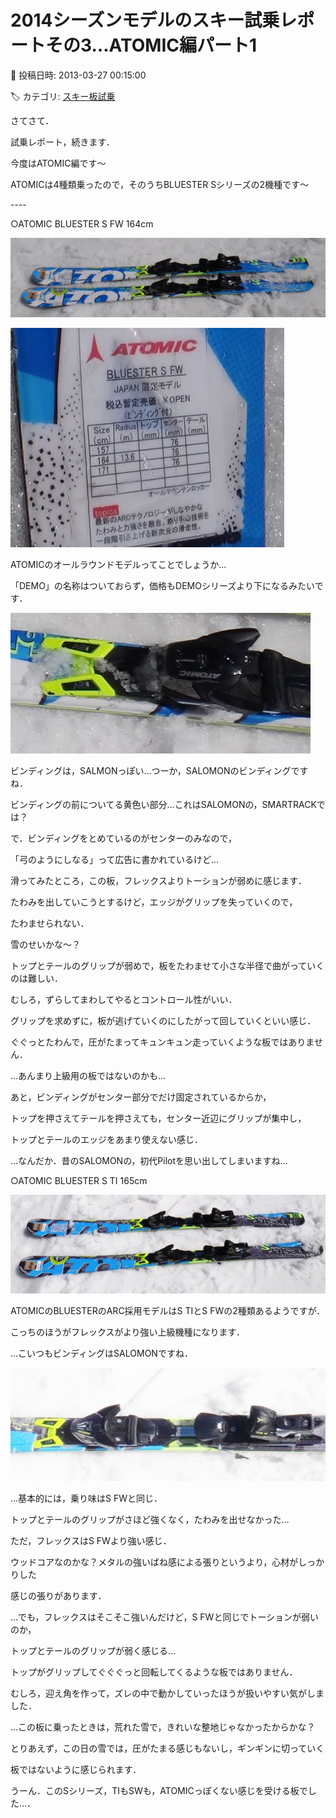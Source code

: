 # 2014シーズンモデルのスキー試乗レポートその3…ATOMIC編パート1

📅 投稿日時: 2013-03-27 00:15:00

🏷️ カテゴリ: [スキー板試乗](c0bd8048615710cee890e403a36cc9a2b.md)

さてさて．


試乗レポート，続きます．


今度はATOMIC編です～


ATOMICは4種類乗ったので，そのうちBLUESTER Sシリーズの2機種です～


----[]()








○ATOMIC BLUESTER S FW 164cm 




![bb421a1c36dcf485bf49ab7f6606239a.jpg](images/bb421a1c36dcf485bf49ab7f6606239a.jpg)









![821c292c2c990f30938c179ddcbcdd1e.jpg](images/821c292c2c990f30938c179ddcbcdd1e.jpg)




ATOMICのオールラウンドモデルってことでしょうか…


「DEMO」の名称はついておらず，価格もDEMOシリーズより下になるみたいです．




![6320b1a4c0eec59550dc91e510870e5f.jpg](images/6320b1a4c0eec59550dc91e510870e5f.jpg)




ビンディングは，SALMONっぽい…つーか，SALOMONのビンディングですね．


ビンディングの前についてる黄色い部分…これはSALOMONの，SMARTRACKでは？





で．ビンディングをとめているのがセンターのみなので，


「弓のようにしなる」って広告に書かれているけど…


滑ってみたところ，この板，フレックスよりトーションが弱めに感じます．


たわみを出していこうとするけど，エッジがグリップを失っていくので，


たわませられない．


雪のせいかな～？


トップとテールのグリップが弱めで，板をたわませて小さな半径で曲がっていくのは難しい．


むしろ，ずらしてまわしてやるとコントロール性がいい．


グリップを求めずに，板が逃げていくのにしたがって回していくといい感じ．


ぐぐっとたわんで，圧がたまってキュンキュン走っていくような板ではありません．


…あんまり上級用の板ではないのかも…





あと，ビンディングがセンター部分でだけ固定されているからか，


トップを押さえてテールを押さえても，センター近辺にグリップが集中し，


トップとテールのエッジをあまり使えない感じ．


…なんだか．昔のSALOMONの，初代Pilotを思い出してしまいますね…[]()








○ATOMIC BLUESTER S TI 165cm




![da6e54bf5bf81071640581920fe3b376.jpg](images/da6e54bf5bf81071640581920fe3b376.jpg)




ATOMICのBLUESTERのARC採用モデルはS TIとS FWの2種類あるようですが．


こっちのほうがフレックスがより強い上級機種になります．


…こいつもビンディングはSALOMONですね．




![c5a188858b6baea97b67f0c389a3603c.jpg](images/c5a188858b6baea97b67f0c389a3603c.jpg)




…基本的には，乗り味はS FWと同じ．


トップとテールのグリップがさほど強くなく，たわみを出せなかった…


ただ，フレックスはS FWより強い感じ．


ウッドコアなのかな？メタルの強いばね感による張りというより，心材がしっかりした


感じの張りがあります．


…でも，フレックスはそこそこ強いんだけど，S FWと同じでトーションが弱いのか，


トップとテールのグリップが弱く感じる…


トップがグリップしてぐぐぐっと回転してくるような板ではありません．


むしろ，迎え角を作って，ズレの中で動かしていったほうが扱いやすい気がしました．


…この板に乗ったときは，荒れた雪で，きれいな整地じゃなかったからかな？


とりあえず，この日の雪では，圧がたまる感じもないし，ギンギンに切っていく


板ではないように感じられます．





うーん．このSシリーズ，TIもSWも，ATOMICっぽくない感じを受ける板でした…．
